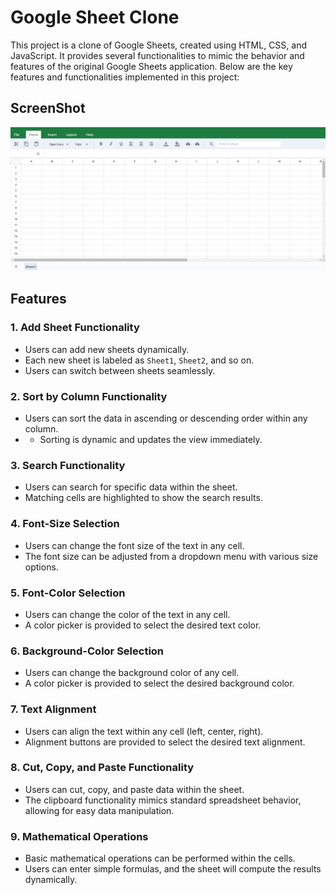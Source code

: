 # Google Sheet Clone

This project is a clone of Google Sheets, created using HTML, CSS, and JavaScript. It provides several functionalities to mimic the behavior and features of the original Google Sheets application. Below are the key features and functionalities implemented in this project:

## ScreenShot

<img src="./images/ColneSS.png">

## Features

### 1. Add Sheet Functionality

- Users can add new sheets dynamically.
- Each new sheet is labeled as `Sheet1`, `Sheet2`, and so on.
- Users can switch between sheets seamlessly.

### 2. Sort by Column Functionality

- Users can sort the data in ascending or descending order within any column.
- - Sorting is dynamic and updates the view immediately.

### 3. Search Functionality

- Users can search for specific data within the sheet.
- Matching cells are highlighted to show the search results.

### 4. Font-Size Selection

- Users can change the font size of the text in any cell.
- The font size can be adjusted from a dropdown menu with various size options.

### 5. Font-Color Selection

- Users can change the color of the text in any cell.
- A color picker is provided to select the desired text color.

### 6. Background-Color Selection

- Users can change the background color of any cell.
- A color picker is provided to select the desired background color.

### 7. Text Alignment

- Users can align the text within any cell (left, center, right).
- Alignment buttons are provided to select the desired text alignment.

### 8. Cut, Copy, and Paste Functionality

- Users can cut, copy, and paste data within the sheet.
- The clipboard functionality mimics standard spreadsheet behavior, allowing for easy data manipulation.

### 9. Mathematical Operations

- Basic mathematical operations can be performed within the cells.
- Users can enter simple formulas, and the sheet will compute the results dynamically.
